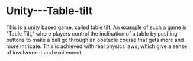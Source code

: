 # Unity---Table-tilt
This is a unity based game, called table tilt. An example of such a game is "Table Tilt," where players control the inclination of a table by pushing buttons to make a ball go through an obstacle course that gets more and more intricate. This is achieved with real physics laws, which give a sense of involvement and excitement.
